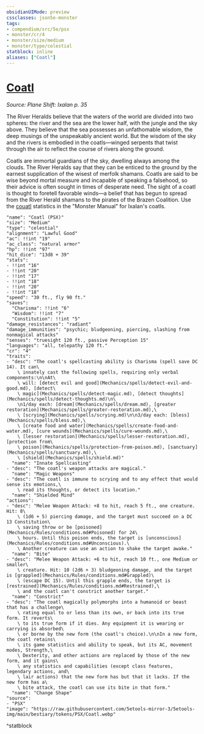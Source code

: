 ```yaml
---
obsidianUIMode: preview
cssclasses: json5e-monster
tags:
- compendium/src/5e/psx
- monster/cr/4
- monster/size/medium
- monster/type/celestial
statblock: inline
aliases: ["Coatl"]
---
```

# [Coatl](Mechanics\bestiary\celestial/coatl-psx.md)
*Source: Plane Shift: Ixalan p. 35*  

The River Heralds believe that the waters of the world are divided into two spheres: the river and the sea are the lower half, with the jungle and the sky above. They believe that the sea possesses an unfathomable wisdom, the deep musings of the unspeakably ancient world. But the wisdom of the sky and the rivers is embodied in the coatls—winged serpents that twist through the air to reflect the course of rivers along the ground.

Coatls are immortal guardians of the sky, dwelling always among the clouds. The River Heralds say that they can be enticed to the ground by the earnest supplication of the wisest of merfolk shamans. Coatls are said to be wise beyond mortal measure and incapable of speaking a falsehood, so their advice is often sought in times of desperate need. The sight of a coatl is thought to foretell favorable winds—a belief that has begun to spread from the River Herald shamans to the pirates of the Brazen Coalition. Use the [couatl](Mechanics/bestiary/celestial/couatl.md) statistics in the "Monster Manual" for Ixalan's coatls.

```statblock
"name": "Coatl (PSX)"
"size": "Medium"
"type": "celestial"
"alignment": "Lawful Good"
"ac": !!int "19"
"ac_class": "natural armor"
"hp": !!int "97"
"hit_dice": "13d8 + 39"
"stats":
- !!int "16"
- !!int "20"
- !!int "17"
- !!int "18"
- !!int "20"
- !!int "18"
"speed": "30 ft., fly 90 ft."
"saves":
  "Charisma": !!int "6"
  "Wisdom": !!int "7"
  "Constitution": !!int "5"
"damage_resistances": "radiant"
"damage_immunities": "psychic; bludgeoning, piercing, slashing from nonmagical attacks"
"senses": "truesight 120 ft., passive Perception 15"
"languages": "all, telepathy 120 ft."
"cr": "4"
"traits":
- "desc": "The coatl's spellcasting ability is Charisma (spell save DC 14). It can\
    \ innately cast the following spells, requiring only verbal components:\n\nAt\
    \ will: [detect evil and good](Mechanics/spells/detect-evil-and-good.md), [detect\
    \ magic](Mechanics/spells/detect-magic.md), [detect thoughts](Mechanics/spells/detect-thoughts.md)\n\
    \n1/day each: [dream](Mechanics/spells/dream.md), [greater restoration](Mechanics/spells/greater-restoration.md),\
    \ [scrying](Mechanics/spells/scrying.md)\n\n3/day each: [bless](Mechanics/spells/bless.md),\
    \ [create food and water](Mechanics/spells/create-food-and-water.md), [cure wounds](Mechanics/spells/cure-wounds.md),\
    \ [lesser restoration](Mechanics/spells/lesser-restoration.md), [protection from\
    \ poison](Mechanics/spells/protection-from-poison.md), [sanctuary](Mechanics/spells/sanctuary.md),\
    \ [shield](Mechanics/spells/shield.md)"
  "name": "Innate Spellcasting"
- "desc": "The coatl's weapon attacks are magical."
  "name": "Magic Weapons"
- "desc": "The coatl is immune to scrying and to any effect that would sense its emotions,\
    \ read its thoughts, or detect its location."
  "name": "Shielded Mind"
"actions":
- "desc": "Melee Weapon Attack: +8 to hit, reach 5 ft., one creature. Hit: 8\
    \ (1d6 + 5) piercing damage, and the target must succeed on a DC 13 Constitution\
    \ saving throw or be [poisoned](Mechanics/Rules/conditions.md#Poisoned) for 24\
    \ hours. Until this poison ends, the target is [unconscious](Mechanics/Rules/conditions.md#Unconscious).\
    \ Another creature can use an action to shake the target awake."
  "name": "Bite"
- "desc": "Melee Weapon Attack: +6 to hit, reach 10 ft., one Medium or smaller\
    \ creature. Hit: 10 (2d6 + 3) bludgeoning damage, and the target is [grappled](Mechanics/Rules/conditions.md#Grappled)\
    \ (escape DC 15). Until this grapple ends, the target is [restrained](Mechanics/Rules/conditions.md#Restrained),\
    \ and the coatl can't constrict another target."
  "name": "Constrict"
- "desc": "The coatl magically polymorphs into a humanoid or beast that has a challenge\
    \ rating equal to or less than its own, or back into its true form. It reverts\
    \ to its true form if it dies. Any equipment it is wearing or carrying is absorbed\
    \ or borne by the new form (the coatl's choice).\n\nIn a new form, the coatl retains\
    \ its game statistics and ability to speak, but its AC, movement modes, Strength,\
    \ Dexterity, and other actions are replaced by those of the new form, and it gains\
    \ any statistics and capabilities (except class features, legendary actions, and\
    \ lair actions) that the new form has but that it lacks. If the new form has a\
    \ bite attack, the coatl can use its bite in that form."
  "name": "Change Shape"
"source":
- "PSX"
"image": "https://raw.githubusercontent.com/5etools-mirror-3/5etools-img/main/bestiary/tokens/PSX/Coatl.webp"
```
^statblock